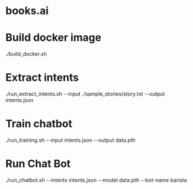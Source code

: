 # books.ai

# Build docker image
./build_docker.sh

# Extract intents
./run_extract_intents.sh --input ./sample_stories/story.txt --output intents.json

# Train chatbot
./run_training.sh --input intents.json --output data.pth

# Run Chat Bot
./run_chatbot.sh --intents intents.json --model data.pth --bot-name barista
